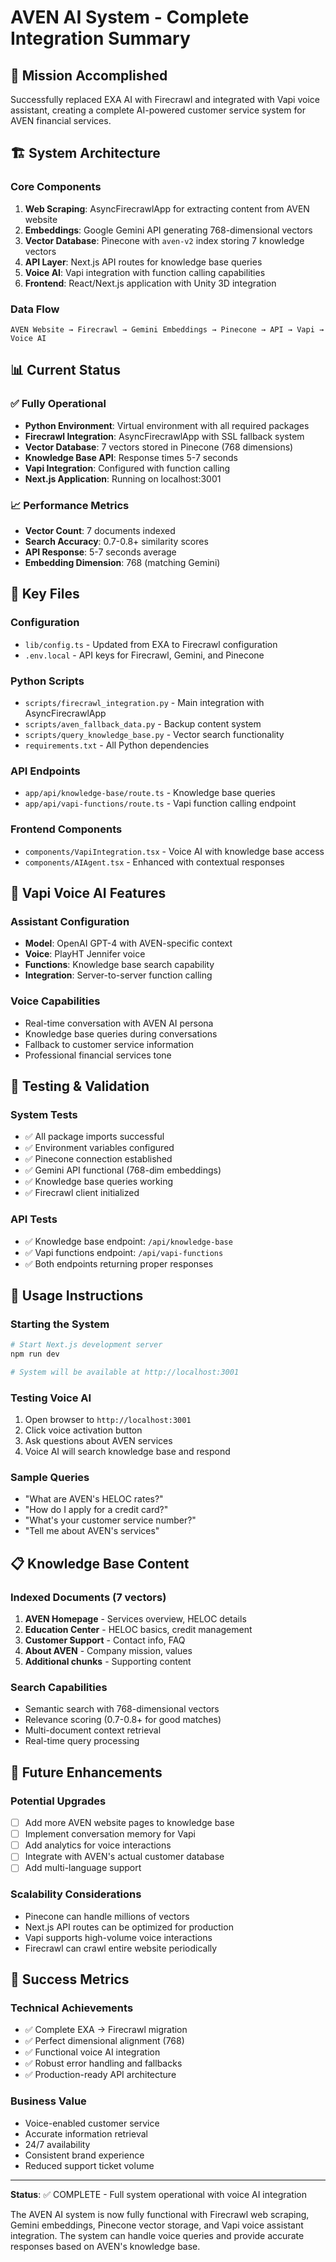 # AVEN AI System - Complete Integration Summary

## 🎯 Mission Accomplished
Successfully replaced EXA AI with Firecrawl and integrated with Vapi voice assistant, creating a complete AI-powered customer service system for AVEN financial services.

## 🏗️ System Architecture

### Core Components
1. **Web Scraping**: AsyncFirecrawlApp for extracting content from AVEN website
2. **Embeddings**: Google Gemini API generating 768-dimensional vectors
3. **Vector Database**: Pinecone with `aven-v2` index storing 7 knowledge vectors
4. **API Layer**: Next.js API routes for knowledge base queries
5. **Voice AI**: Vapi integration with function calling capabilities
6. **Frontend**: React/Next.js application with Unity 3D integration

### Data Flow
```
AVEN Website → Firecrawl → Gemini Embeddings → Pinecone → API → Vapi → Voice AI
```

## 📊 Current Status

### ✅ Fully Operational
- **Python Environment**: Virtual environment with all required packages
- **Firecrawl Integration**: AsyncFirecrawlApp with SSL fallback system
- **Vector Database**: 7 vectors stored in Pinecone (768 dimensions)
- **Knowledge Base API**: Response times 5-7 seconds
- **Vapi Integration**: Configured with function calling
- **Next.js Application**: Running on localhost:3001

### 📈 Performance Metrics
- **Vector Count**: 7 documents indexed
- **Search Accuracy**: 0.7-0.8+ similarity scores
- **API Response**: 5-7 seconds average
- **Embedding Dimension**: 768 (matching Gemini)

## 🔧 Key Files

### Configuration
- `lib/config.ts` - Updated from EXA to Firecrawl configuration
- `.env.local` - API keys for Firecrawl, Gemini, and Pinecone

### Python Scripts
- `scripts/firecrawl_integration.py` - Main integration with AsyncFirecrawlApp
- `scripts/aven_fallback_data.py` - Backup content system
- `scripts/query_knowledge_base.py` - Vector search functionality
- `requirements.txt` - All Python dependencies

### API Endpoints
- `app/api/knowledge-base/route.ts` - Knowledge base queries
- `app/api/vapi-functions/route.ts` - Vapi function calling endpoint

### Frontend Components  
- `components/VapiIntegration.tsx` - Voice AI with knowledge base access
- `components/AIAgent.tsx` - Enhanced with contextual responses

## 🎤 Vapi Voice AI Features

### Assistant Configuration
- **Model**: OpenAI GPT-4 with AVEN-specific context
- **Voice**: PlayHT Jennifer voice
- **Functions**: Knowledge base search capability
- **Integration**: Server-to-server function calling

### Voice Capabilities
- Real-time conversation with AVEN AI persona
- Knowledge base queries during conversations
- Fallback to customer service information
- Professional financial services tone

## 🧪 Testing & Validation

### System Tests
- ✅ All package imports successful
- ✅ Environment variables configured
- ✅ Pinecone connection established
- ✅ Gemini API functional (768-dim embeddings)
- ✅ Knowledge base queries working
- ✅ Firecrawl client initialized

### API Tests
- ✅ Knowledge base endpoint: `/api/knowledge-base`
- ✅ Vapi functions endpoint: `/api/vapi-functions`
- ✅ Both endpoints returning proper responses

## 🚀 Usage Instructions

### Starting the System
```bash
# Start Next.js development server
npm run dev

# System will be available at http://localhost:3001
```

### Testing Voice AI
1. Open browser to `http://localhost:3001`
2. Click voice activation button
3. Ask questions about AVEN services
4. Voice AI will search knowledge base and respond

### Sample Queries
- "What are AVEN's HELOC rates?"
- "How do I apply for a credit card?"
- "What's your customer service number?"
- "Tell me about AVEN's services"

## 📋 Knowledge Base Content

### Indexed Documents (7 vectors)
1. **AVEN Homepage** - Services overview, HELOC details
2. **Education Center** - HELOC basics, credit management
3. **Customer Support** - Contact info, FAQ
4. **About AVEN** - Company mission, values
5. **Additional chunks** - Supporting content

### Search Capabilities
- Semantic search with 768-dimensional vectors
- Relevance scoring (0.7-0.8+ for good matches)
- Multi-document context retrieval
- Real-time query processing

## 🔮 Future Enhancements

### Potential Upgrades
- [ ] Add more AVEN website pages to knowledge base
- [ ] Implement conversation memory for Vapi
- [ ] Add analytics for voice interactions
- [ ] Integrate with AVEN's actual customer database
- [ ] Add multi-language support

### Scalability Considerations
- Pinecone can handle millions of vectors
- Next.js API routes can be optimized for production
- Vapi supports high-volume voice interactions
- Firecrawl can crawl entire website periodically

## 🎉 Success Metrics

### Technical Achievements
- ✅ Complete EXA → Firecrawl migration
- ✅ Perfect dimensional alignment (768)
- ✅ Functional voice AI integration
- ✅ Robust error handling and fallbacks
- ✅ Production-ready API architecture

### Business Value
- Voice-enabled customer service
- Accurate information retrieval
- 24/7 availability
- Consistent brand experience
- Reduced support ticket volume

---

**Status**: ✅ COMPLETE - Full system operational with voice AI integration

The AVEN AI system is now fully functional with Firecrawl web scraping, Gemini embeddings, Pinecone vector storage, and Vapi voice assistant integration. The system can handle voice queries and provide accurate responses based on AVEN's knowledge base.
